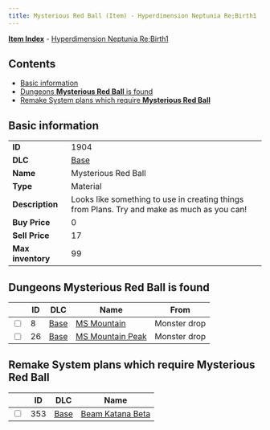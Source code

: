 ```yaml
---
title: Mysterious Red Ball (Item) - Hyperdimension Neptunia Re;Birth1
---
```


[**Item Index**](/neptunia/rb1/item/index.html) - [Hyperdimension Neptunia Re;Birth1](/neptunia/rb1)

## Contents

- [Basic information](#basic-information)
- [Dungeons **Mysterious Red Ball** is found](#dungeons-mysterious-red-ball-is-found)
- [Remake System plans which require **Mysterious Red Ball**](#remake-system-plans-which-require-mysterious-red-ball)
## Basic information

|   |   |
| -- | -- |
| **ID** | 1904 |
| **DLC** | [Base](/neptunia/rb1/dlc/1-base.html) |
| **Name** | Mysterious Red Ball |
| **Type** | Material |
| **Description** | Looks like something to use in creating things from Plans. Try and make as much as you can! |
| **Buy Price** | 0 |
| **Sell Price** | 17 |
| **Max inventory** | 99 |


## Dungeons **Mysterious Red Ball** is found

|    | ID | DLC | Name | From |
| -- | -- | --- | ---- | ---- |
| <input type="checkbox" id="rb1-dungeon-1-8" class="trackbox" /> | 8 | [Base](/neptunia/rb1/dlc/1-base.html) | [MS Mountain](/neptunia/rb1/dungeon/1-8-ms-mountain.html) | Monster drop |
| <input type="checkbox" id="rb1-dungeon-1-26" class="trackbox" /> | 26 | [Base](/neptunia/rb1/dlc/1-base.html) | [MS Mountain Peak](/neptunia/rb1/dungeon/1-26-ms-mountain-peak.html) | Monster drop |


## Remake System plans which require **Mysterious Red Ball**

|    | ID | DLC | Name |
| -- | -- | --- | ---- |
| <input type="checkbox" id="rb1-quest-1-353" class="trackbox" /> | 353 | [Base](/neptunia/rb1/dlc/1-base.html) | [Beam Katana Beta](/neptunia/rb1/quest/1-353-beam-katana-beta.html) |
